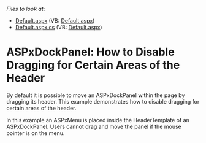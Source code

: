 <!-- default file list -->
*Files to look at*:

* [Default.aspx](./CS/WebSite/Default.aspx) (VB: [Default.aspx](./VB/WebSite/Default.aspx))
* [Default.aspx.cs](./CS/WebSite/Default.aspx.cs) (VB: [Default.aspx](./VB/WebSite/Default.aspx))
<!-- default file list end -->
# ASPxDockPanel: How to Disable Dragging for Certain Areas of the Header 


<p>By default it is possible to move an ASPxDockPanel within the page by dragging its header. This example demonstrates how to disable dragging for certain areas of the header.</p><p>In this example an ASPxMenu is placed inside the HeaderTemplate of an ASPxDockPanel. Users cannot drag and move the panel if the mouse pointer is on the menu. </p><p><br />
</p>

<br/>


